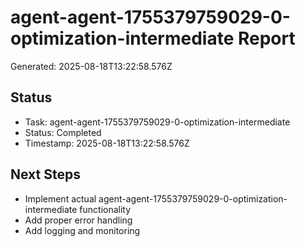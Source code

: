 # agent-agent-1755379759029-0-optimization-intermediate Report

Generated: 2025-08-18T13:22:58.576Z

## Status
- Task: agent-agent-1755379759029-0-optimization-intermediate
- Status: Completed
- Timestamp: 2025-08-18T13:22:58.576Z

## Next Steps
- Implement actual agent-agent-1755379759029-0-optimization-intermediate functionality
- Add proper error handling
- Add logging and monitoring
